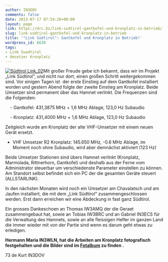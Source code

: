 ```yaml
---
author: IN3DOV
comments: false
date: 2013-07-17 07:54:26+00:00
layout: page
link: https://drc.bz/link-sudtirol-gantkofel-und-kronplatz-in-betrieb/
slug: link-sudtirol-gantkofel-und-kronplatz-in-betrieb
title: '"Link Südtirol": Gantkofel und Kronplatz in Betrieb!'
wordpress_id: 6630
tags:
- Link Suedtirol
- Umsetzer Kronplatz
---
```


[![Südtirol Link_02](https://drc.bz/wp-content/uploads/2013/07/Südtirol-Link_02.jpg)](https://drc.bz/wp-content/uploads/2013/07/Südtirol-Link_02.jpg)Mit großer Freude gebe ich bekannt, dass wir im Projekt „Link Südtirol“, und nicht nur dort, einen großen Schritt weitergekommen sind. Vor einigen Tagen ist  der erste Einstieg auf dem Gantkofel installiert worden und gestern Abend folgte der zweite Einstieg am Kronplatz. Beide Umsetzer sind permanent über das Hamnet verlinkt. Die Frequenzen sind die Folgenden:


    - Gantkofel: 431,3875 MHz + 1,6 MHz Ablage, 123,0 Hz Subaudio

    - Kronplatz: 431,4000 MHz + 1,6 MHz Ablage, 123,0 Hz Subaudio


Zeitgleich wurde am Kronplatz der alte VHF-Umsetzer mit einem neuen Gerät ersetzt. 




- VHF Umsetzer R2 Kronplatz: 145.650 MHz, -0.6 MHz Ablage, im Moment noch ohne Subaudio, wird aber demnächst aktiviert (123 Hz)




Beide Umsetzer Stationen sind übers Hamnet verlinkt (Kronplatz, Marmolada, Rittnerhorn, Gantkofel) und deshalb aus der Ferne vom Administrator steuerbar um verschiedenste Parameter einstellen zu können. Am Standort selbst befindet sich ein PC der die gesamten Geräte steuert (ALLSTARLINK).




In den nächsten Monaten wird noch ein Umsetzer am Chavalatsch und am Jaufen installiert, die mit dem „Link Südtirol“ zusammengeschlossen werden. Erst dann erreichen wir eine Abdeckung in fast ganz Südtirol.




Ein grosses Dankeschoen an Thomas IW3AMQ der die Geraet zusammengebaut hat, sowie an Tobias IW3BRC und an Gabriel IN3ECS für die Verwaltung des Hamnets, sowie an alle fleissigen Helfer im ganzen Land die immer wieder mit von der Partie sind wenn es darum geht etwas zu erledigen.


**Hermann Maria IN3WLN, hat die Arbeiten am Kronplatz fotografisch festgehalten und die Bilder sind im [Fotalbum](https://drc.bz/drc-intern/fotoalbum/?locale=de_DE&wppa-album=94&wppa-cover=0&wppa-occur=1) zu finden .**


73 de Kurt IN3DOV
